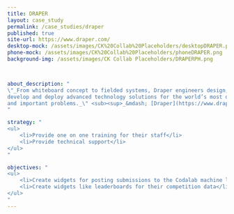 ```yaml
---
title: DRAPER
layout: case_study
permalink: /case_studies/draper
published: true
site-url: https://www.draper.com/
desktop-mock: /assets/images/CK%20Collab%20Placeholders/desktopDRAPER.png
phone-mock: /assets/images/CK%20Collab%20Placeholders/phoneDRAPER.png
background-img: /assets/images/CK Collab Placeholders/DRAPERPH.png



about_description: "
\"_From whiteboard concept to fielded systems, Draper engineers design, 
develop and deploy advanced technology solutions for the world’s most difficult 
and important problems._\" <sub><sup>_&mdash; [Draper](https://www.draper.com/)_</sup></sub>
"

strategy: "
<ul>
    <li>Provide one on one training for their staff</li>
    <li>Provide technical support</li>
</ul>
"

objectives: "
<ul>
    <li>Create widgets for posting submissions to the Codalab machine learning competition platform</li>
    <li>Create widgets like leaderboards for their competition data</li>
</ul>
"
---
```

